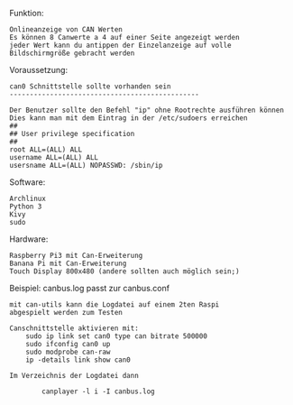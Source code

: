 Funktion:

	Onlineanzeige von CAN Werten
	Es können 8 Canwerte a 4 auf einer Seite angezeigt werden
	jeder Wert kann du antippen der Einzelanzeige auf volle 
	Bildschirmgröße gebracht werden

Voraussetzung:

	can0 Schnittstelle sollte vorhanden sein 
	-----------------------------------------------

	Der Benutzer sollte den Befehl "ip" ohne Rootrechte ausführen können
	Dies kann man mit dem Eintrag in der /etc/sudoers erreichen
	##
	## User privilege specification
	##
	root ALL=(ALL) ALL
	username ALL=(ALL) ALL
	usersname ALL=(ALL) NOPASSWD: /sbin/ip

Software:

	Archlinux
	Python 3
	Kivy 
	sudo

Hardware:

	Raspberry Pi3 mit Can-Erweiterung
	Banana Pi mit Can-Erweiterung
	Touch Display 800x480 (andere sollten auch möglich sein;)


Beispiel: 
	canbus.log passt zur canbus.conf
	
	mit can-utils kann die Logdatei auf einem 2ten Raspi 
	abgespielt werden zum Testen
	
	Canschnittstelle aktivieren mit:
		sudo ip link set can0 type can bitrate 500000
		sudo ifconfig can0 up
		sudo modprobe can-raw
		ip -details link show can0
	
	Im Verzeichnis der Logdatei dann
	
        	canplayer -l i -I canbus.log	
	
